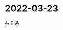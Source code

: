 # 2022-03-23

共 0 条

<!-- BEGIN WEIBO -->
<!-- 最后更新时间 Wed Mar 23 2022 01:24:00 GMT+0800 (China Standard Time) -->

<!-- END WEIBO -->
